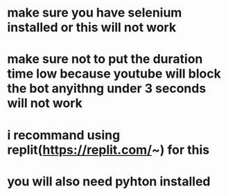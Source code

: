 # make sure you have selenium installed or this will not work 
# make sure not to put the duration time low because youtube will block the bot anyithng under 3 seconds will not work
# i recommand using replit(https://replit.com/~) for this
# you will also need pyhton installed
